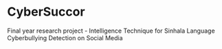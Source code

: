 # CyberSuccor
Final year research project - Intelligence Technique for Sinhala Language Cyberbullying Detection on Social Media
